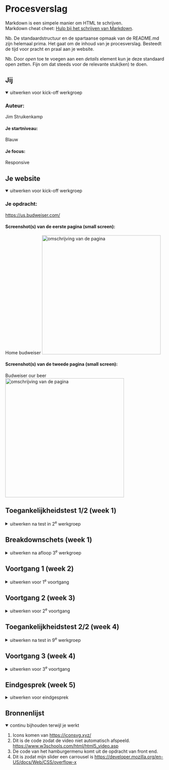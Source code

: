 # Procesverslag
Markdown is een simpele manier om HTML te schrijven.  
Markdown cheat cheet: [Hulp bij het schrijven van Markdown](https://github.com/adam-p/markdown-here/wiki/Markdown-Cheatsheet).

Nb. De standaardstructuur en de spartaanse opmaak van de README.md zijn helemaal prima. Het gaat om de inhoud van je procesverslag. Besteedt de tijd voor pracht en praal aan je website.

Nb. Door *open* toe te voegen aan een *details* element kun je deze standaard open zetten. Fijn om dat steeds voor de relevante stuk(ken) te doen.





## Jij

<details open>
  <summary>uitwerken voor kick-off werkgroep</summary>

  ### Auteur:
  Jim Struikenkamp

  #### Je startniveau: 
  Blauw

  #### Je focus:
  Responsive
</details>





## Je website

<details open>
  <summary>uitwerken voor kick-off werkgroep</summary>

  ### Je opdracht:
  https://us.budweiser.com/   
  #### Screenshot(s) van de eerste pagina (small screen): 
  Home budweiser
  <img src="readme-images/budweiserhome.PNG" width="375px" alt="omschrijving van de pagina">

  #### Screenshot(s) van de tweede pagina (small screen):
  Budweiser our beer
  <img src="readme-images/budselect.png" width="375px" alt="omschrijving van de pagina">
 
</details>



## Toegankelijkheidstest 1/2 (week 1)

<details>
  <summary>uitwerken na test in 2<sup>e</sup> werkgroep</summary>

  ### Bevindingen
  Test toegankelijkheid:
  In werkgroep 2 hebben we een toegankelijkheidstest gedaan, dit hebben we gedaan aan de hand van een ballon en een beperkte bril.

  Concentratietest(Budweiser):
  De ballon moet nabootsen hoe het is om met een concentratiestoornis de site te bezoeken. Ik gaf Niels de taak om een muts toe te voegen aan de winkelwagen, dit is normaal gesproken een makkelijke taak. Niels had zonder de ballon in een tijd van 15 seconden de muts in de winkelwagen gedaan, met de ballon was zijn concentratie een stuk minder en deed hij er 2x zo lang over. Zijn conclusie over de concentratiestoornis is dat het lastig is om te focussen en het fijn is als er weinig tekst en afleiding is, zodat hij snel zijn doel kan bereiken.

  Concentratietest(gucci):
  Niels heeft de site van Gucci gekozen, deze site hebben we ook getest op de toegankelijkheid aan de hand van een concentratietest.
  Ik voer deze test uit en Niels gaf mij de taak om een jas te vinden en deze in mijn winkelwagen te plaatsen. Deze taak is normaalgesproken makkelijk uit te voeren, niks bleek minder waar met de ballon. Ik deed er namelijk 1 minuut en 18 seconden over met een concentratiestoornis en 25 seconden zonder. Doordat ik me veel bezig hield om de ballon hoog te houden vond ik het lastig om op de knoppen te klikken, deze waren vaak erg klein. 

  Zichtbelemmeringstest:
  Na de concentratietest hebben we een bril opgezet die de linker kant van ons zicht belemmert. We hadden eigenlijk dezelfde conclussie, het beperkte ons niet echt in het gebruik van de app, we kregen wel beide vrij snel hoofpijn. Het focuspunt ligt ergens anders, dus het is handig dat alles op de site in een goed contrast staat en alles duidelijk is aangegeven.

  Voorleesfunctie:
  De website heb ik getest om te kijken of het geschikt is voor de voorleesfunctie. Veel zag er goed uit, ik kon redelijk gemakkelijk door de website heen met mijn toetsenbord. Er zijn wel een paar dingen die niet helemaal goed gaan, bijvoorbeeld dat elke keer als je de homepage opent er iets word voorgelezen wat nergens staat. Ik denk persoonlijk dat er iets in de slider staat wat er nooit is uitgehaald. Daarnaast zijn de social media icons omschreven als “links” en bijvoorbeeld niet “instagram icoon link”.

  Overige toegankelijkheid:
  - Het is wel heel goed dat na de eerste tab je een heel toegankelijkheidsmenu kan openen, dat maakt de website toegankelijk voor meerdere beperkingen.
  - Veel koppelingen hebben geen inhoud, wanneer je door de pagina screenread weet je niet waar je heen moet.
  - Bij de slides geeft de screenreader aan "1 of 6 slides koppeling" meer inhoud was beter geweest.
  - De pagina's glitchen als je ze responsive maakt.
  - In het vervolg zegt elke link "koppeling" zelfs de social media links, beter als ze bijvoorbeeld zeggen "link naar instagram"


  
  <img src="readme-images/IMG_3322.jpg" width="375px" alt="bummer">
  <img src="readme-images/IMG_3323.jpg" width="375px" alt="bummer">
  <img src="readme-images/IMG_3324.jpg" width="375px" alt="bummer">
  <img src="readme-images/IMG_3325.jpg" width="375px" alt="bummer">
  <img src="readme-images/IMG_3326.jpg" width="375px" alt="bummer">

  

</details>



## Breakdownschets (week 1)

<details>
  <summary>uitwerken na afloop 3<sup>e</sup> werkgroep</summary>

  ### de hele pagina: 
  <img src="readme-images/breakdownhome.png" width="375px" alt="breakdown van de hele pagina">

  ### dynamisch deel (bijv menu): 
  <img src="readme-images/breakdown2.png" width="375px" alt="breakdown van een dynamisch deel">

  ### wellicht nog een dynamisch deel (bijv filter): 
  <img src="readme-images/breakdown3.png" width="375px" alt="breakdown van nog een dynamisch deel">
  

</details>


 


## Voortgang 1 (week 2)

<details>
  <summary>uitwerken voor 1<sup>e</sup> voortgang</summary>

  ### Stand van zaken
  Ik heb erg veel moeite met het oppakken van het coderen, de laatste keer dat ik met html en css heb gewerkt is inmiddels een goed jaar geleden.
  Momenteel heb ik de header gemaakt, ik vraag me af of dit op de juiste manier is gedaan. 


  ### Agenda voor meeting
  samen met je groepje opstellen

  Jim: 
  - Ik ben benieuwd of de code die in mijn header staat goed is.
  - Wil weten hoe de slider het best te maken is.


  ### Verslag van meeting
  hier na afloop snel de uitkomsten van de meeting vastleggen

  - Ik moet eerst aan de slag met mijn html, zorgen dat dat compleet op orde is voordat ik ga stylen.
  - Header komt wanneer ik mijn html op orde heb, vervolgens de sliders stylen en dan in elkaar zetten.
</details>





## Voortgang 2 (week 3)

<details>
  <summary>uitwerken voor 2<sup>e</sup> voortgang</summary>

  ### Stand van zaken
  Ik heb een mijn homepage voor nu af in html-css en ik ben al goed opweg met mijn tweede pagina. Door te coderen is mijn kennis wat betreft code weer opgefrist, ik heb dit weekend daarom ook aardig wat stappen weten te maken. In het vorige gesprek werd er tegen mij gezegd dat ik moest beginnen met mijn volledige html, dat had ik gedaan voor de homepage en doordat ik de basis had was het stijlen best wel te doen.


  ### Agenda voor meeting
  samen met je groepje opstellen
    
    Jim: 
  - Ik wil weten of de code die ik tot nu toe heb er netjes uitziet.
  - Ik wil laten zien wat ik tot nu toe heb gemaakt.
  - Algemene vragen wat betreft mijn code.




  ### Verslag van meeting
  hier na afloop snel de uitkomsten van de meeting vastleggen

  - Goed opweg
  - Ik kan mijn slider zo laten dat is prima
</details>





## Toegankelijkheidstest 2/2 (week 4)

<details>
  <summary>uitwerken na test in 9<sup>e</sup> werkgroep</summary>

  ### Bevindingen
  Lijst met je bevindingen die in de test naar voren kwamen (geef ook aan wat er verbeterd is):
  - Veel koppelingen worden benoemd als koppelingen, maar hebben geen inhoud. (inmiddels opgelost door een aria-label toe te voegen)
  - De text op de website is Engels, maar de alt teksten zijn Nederlands. (De alt tekst heb ik Engels gemaakt)
  - Er zijn wat heading levels geskipt, zo begint een text opeens met een h3 ipv h2. (De heading levels heb ik op logische volgorde gezet.)
  - Niet alle afbeeldingen hebben een alt tekst. (Ik heb inmiddels alle images een alt tekst gegeven)
  - In de sliders kan ik de text niet heel goed lezen. (Ik heb de tekst een duidelijke shadow gegeven, zodat het beter leesbaar is.)
  - De social media iconen evenals de blikken bij "explore other buds" zijn nog geen link. (inmiddels heb ik van beide een link gemaakt.)
  - Tabben door de pagina gaat goed, de focus state gaat goed alle linkjes af.
  - Met tabben gaat hij ook langs het hamburgermenu, ook als deze niet is aangeklikt.
  - De screenreader leest bij de header iets van "banner, banner" op en bij de footer "informatie over inhoud, informatie over inhoud.

  <img src="readme-images/IMG_3322.jpg" width="375px" alt="bummer">
  <img src="readme-images/IMG_3323.jpg" width="375px" alt="bummer">
  <img src="readme-images/IMG_3324.jpg" width="375px" alt="bummer">
  <img src="readme-images/IMG_3325.jpg" width="375px" alt="bummer">
  <img src="readme-images/IMG_3326.jpg" width="375px" alt="bummer">


</details>





## Voortgang 3 (week 4)

<details>
  <summary>uitwerken voor 3<sup>e</sup> voortgang</summary>

  ### Stand van zaken
  Ik heb zowel de html als css van beide pagina's gemaakt, ik heb in de afgelopen week de tweede pagina evenals de footer afgemaakt. Het enige wat ik nog moet doen is de puntjes op de i zetten van mijn code en het hamburgermenu maken. Ik heb momenteel een hamburgermenu gemaakt maar ik ben bang dat dit niet helemaal goed is aangezien ik het ook niet voor elkaar krijg. 


  ### Agenda voor meeting
  samen met je groepje opstellen

  Jim: 
  - Ik wil weten op welke manier ik mijn hamburgermenu kan verbeteren.
  - Ik heb algemene vragen over wat ik in het eindgesprek kan verwachten en of ik qua code nog iets mis.


  ### Verslag van meeting
  hier na afloop snel de uitkomsten van de meeting vastleggen

  - Ik kan het maken van een hamburgermenu vinden in een van de opdrachten, dus dat ga ik doen.
  - Ik weet nu wat ik moet doen om de puntjes op de i te zetten, om mijn code netjes te maken.
  - Code valideren

</details>





## Eindgesprek (week 5)

<details>
  <summary>uitwerken voor eindgesprek</summary>

  ### Je uitkomst - karakteristiek screenshots:
  <img src="readme-images/eigenhomepage.png" width="375px" alt="uitomst opdracht 1">
  <img src="readme-images/eigenselectbeerpage.png" width="375px" alt="uitomst opdracht 1">


  ### Dit ging goed/Heb ik geleerd: 
  Wat goed ging was het responsive maken van mijn website, ik werkte voor het eerst met @media dat ging gelijk goed en daar heb ik veel van geleerd.
  Daarnaast heb ik voor het eerst een hamburgermenu gemaakt, ik heb daar wel veel moeite mee gehad, maar nadat het javascript gedeelte werkte was het alleen nog maar een kwestie van stijlen. Ik begon met dit vak op de blauwe piste, maar ik durf met zekerheid te zeggen dat ik nu hoog op de rode piste sta.

  <img src="readme-images/responsive.png" width="375px" alt="top">


  ### Dit was lastig/Is niet gelukt:
  Wat niet is gelukt is het toevoegen van buttons om de slider interactief te maken. Nadat ik in een gesprek met Vasilis te horen kreeg dat wat ik nu heb voldoende is heb ik het opgegeven en ben derest af gaan maken. Anders was ik met dit onderdeel te veel tijd kwijt geweest.

  <img src="readme-images/interactief.png" width="375px" alt="bummer">
</details>





## Bronnenlijst

<details open>
  <summary>continu bijhouden terwijl je werkt</summary>


  1. Icons komen van https://iconsvg.xyz/
  2. Dit is de code zodat de video niet automatisch afspeeld. https://www.w3schools.com/html/html5_video.asp
  3. De code van het hamburgermenu komt uit de opdracht van front end.
  4. Dit is zodat mijn slider een carrousel is https://developer.mozilla.org/en-US/docs/Web/CSS/overflow-x

</details>